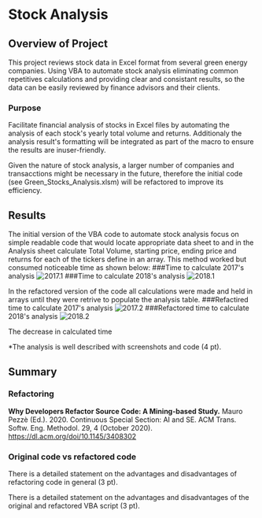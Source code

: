 # Stock Analysis
## Overview of Project
This project reviews stock data in Excel format from several green energy companies. Using VBA to automate stock analysis eliminating common repetitives calculations and providing clear and consistant results, so the data can be easily reviewed by finance advisors and their clients.

### Purpose
Facilitate financial analysis of stocks in Excel files by automating the analysis of each stock's yearly total volume and returns. Additionaly the analysis result's formatting will be integrated as part of the macro to ensure the results are inuser-friendly.

Given the nature of stock analysis, a larger number of companies and transacctions might be necessary in the future, therefore the initial code (see Green_Stocks_Analysis.xlsm) will be refactored to improve its efficiency. 


## Results
The initial version of the VBA code to automate stock analysis focus on simple readable code that would locate appropriate data sheet to and in the Analysis sheet calculate Total Volume, starting price, ending price and returns for each of the tickers define in an array. This method worked but consumed noticeable time as shown below:
###Time to calculate 2017's analysis
![2017.1](https://github.com/Li11iana/stock-analysis/blob/main/Resources/2017.1.png)
###Time to calculate 2018's analysis
![2018.1](https://github.com/Li11iana/stock-analysis/blob/main/Resources/2018.1.png)

In the refactored version of the code all calculations were made and held in arrays until they were retrive to populate the analysis table. 
###Refactired time to calculate 2017's analysis
![2017.2](https://github.com/Li11iana/stock-analysis/blob/main/Resources/2017.2.png)
###Refactored time to calculate 2018's analysis
![2018.2](https://github.com/Li11iana/stock-analysis/blob/main/Resources/2018.2.png)

The decrease in calculated time 

*The analysis is well described with screenshots and code (4 pt).

## Summary
### Refactoring


**Why Developers Refactor Source Code: A Mining-based Study.**
Mauro Pezzè (Ed.). 2020. Continuous Special Section: AI and SE. ACM Trans. Softw. Eng. Methodol. 29, 4 (October 2020).
https://dl.acm.org/doi/10.1145/3408302

### Original code vs refactored code
There is a detailed statement on the advantages and disadvantages of refactoring code in general (3 pt).



There is a detailed statement on the advantages and disadvantages of the original and refactored VBA script (3 pt).
